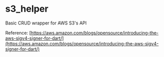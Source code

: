 # s3_helper
Basic CRUD wrapper for AWS S3's API

Reference: [https://aws.amazon.com/blogs/opensource/introducing-the-aws-sigv4-signer-for-dart/](https://aws.amazon.com/blogs/opensource/introducing-the-aws-sigv4-signer-for-dart/)
